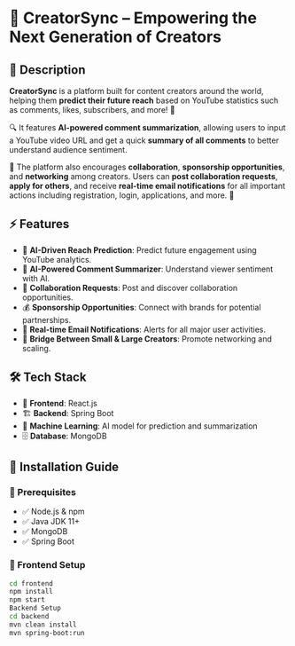 # 🎥 CreatorSync – Empowering the Next Generation of Creators

## 🌟 Description
**CreatorSync** is a platform built for content creators around the world, helping them **predict their future reach** based on YouTube statistics such as comments, likes, subscribers, and more! 🚀

🔍 It features **AI-powered comment summarization**, allowing users to input a YouTube video URL and get a quick **summary of all comments** to better understand audience sentiment.

🤝 The platform also encourages **collaboration**, **sponsorship opportunities**, and **networking** among creators. Users can **post collaboration requests**, **apply for others**, and receive **real-time email notifications** for all important actions including registration, login, applications, and more. 📩

## ⚡ Features
- 🤖 **AI-Driven Reach Prediction**: Predict future engagement using YouTube analytics.
- 📝 **AI-Powered Comment Summarizer**: Understand viewer sentiment with AI.
- 👥 **Collaboration Requests**: Post and discover collaboration opportunities.
- 💰 **Sponsorship Opportunities**: Connect with brands for potential partnerships.
- 📩 **Real-time Email Notifications**: Alerts for all major user activities.
- 🔗 **Bridge Between Small & Large Creators**: Promote networking and scaling.

## 🛠 Tech Stack
- 🎨 **Frontend**: React.js
- 🏗 **Backend**: Spring Boot
- 🤖 **Machine Learning**: AI model for prediction and summarization
- 🗄 **Database**: MongoDB

## 🚀 Installation Guide

### 📌 Prerequisites
- ✅ Node.js & npm
- ✅ Java JDK 11+
- ✅ MongoDB
- ✅ Spring Boot

### 🎨 Frontend Setup
```bash
cd frontend
npm install
npm start
Backend Setup
cd backend
mvn clean install
mvn spring-boot:run
